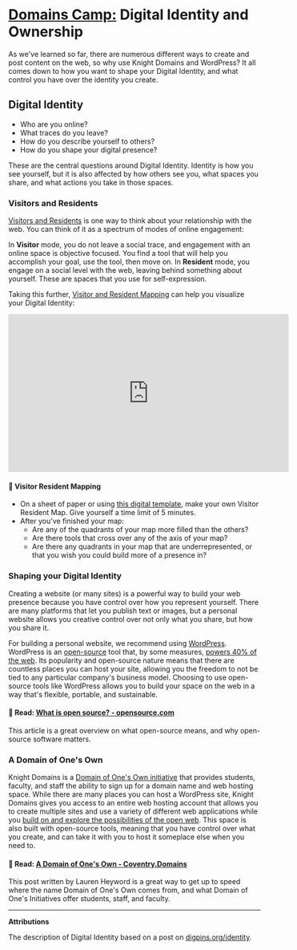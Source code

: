 # [Domains Camp:](/) Digital Identity and Ownership

As we've learned so far, there are numerous different ways to create and post content on the web, so why use Knight Domains and WordPress? It all comes down to how you want to shape your Digital Identity, and what control you have over the identity you create.

## Digital Identity

- Who are you online?
- What traces do you leave?
- How do you describe yourself to others?
- How do you shape your digital presence?

These are the central questions around Digital Identity. Identity is how you see yourself, but it is also affected by how others see you, what spaces you share, and what actions you take in those spaces.

### Visitors and Residents

[Visitors and Residents](https://daveowhite.com/vandr/) is one way to think about your relationship with the web. You can think of it as a spectrum of modes of online engagement:

In **Visitor** mode, you do not leave a social trace, and engagement with an online space is objective focused. You find a tool that will help you accomplish your goal, use the tool, then move on. In **Resident** mode, you engage on a social level with the web, leaving behind something about yourself. These are spaces that you use for self-expression.

Taking this further, [Visitor and Resident Mapping](https://daveowhite.com/vandr/vr-mapping/) can help you visualize your Digital Identity:

<iframe width="560" height="315" src="https://www.youtube-nocookie.com/embed/MSK1Iw1XtwQ" title="YouTube video player" frameborder="0" allow="accelerometer; autoplay; clipboard-write; encrypted-media; gyroscope; picture-in-picture" allowfullscreen></iframe>

#### 🎯 Visitor Resident Mapping

- On a sheet of paper or using [this digital template](https://jadin.me/make-map), make your own Visitor Resident Map. Give yourself a time limit of 5 minutes.
- After you've finished your map:
    - Are any of the quadrants of your map more filled than the others?
    - Are there tools that cross over any of the axis of your map?
    - Are there any quadrants in your map that are underrepresented, or that you wish you could build more of a presence in?

### Shaping your Digital Identity

Creating a website (or many sites) is a powerful way to build your web presence because you have control over how you represent yourself. There are many platforms that let you publish text or images, but a personal website allows you creative control over not only what you share, but how you share it. 

For building a personal website, we recommend using [WordPress](https://wordpress.org/). WordPress is an [open-source](https://learn.wordpress.org/lesson-plan/what-is-open-source/) tool that, by some measures, [powers 40% of the web](https://wordpress.org/40-percent-of-web/). Its popularity and open-source nature means that there are countless places you can host your site, allowing you the freedom to not be tied to any particular company's business model. Choosing to use open-source tools like WordPress allows you to build your space on the web in a way that's flexible, portable, and sustainable.

#### 🎯 Read: [What is open source? - opensource.com](https://opensource.com/resources/what-open-source)

This article is a great overview on what open-source means, and why open-source software matters.

### A Domain of One's Own

Knight Domains is a [Domain of One's Own initiative](https://umw.domains/guides/domain-of-ones-own-overview/) that provides students, faculty, and staff the ability to sign up for a domain name and web hosting space. While there are many places you can host a WordPress site, Knight Domains gives you access to an entire web hosting account that allows you to create multiple sites and use a variety of different web applications while you [build on and explore the possibilities of the open web](https://youtu.be/PHLZFWGou_M). This space is also built with open-source tools, meaning that you have control over what you create, and can take it with you to host it someplace else when you need to.

#### 🎯 Read: [A Domain of One's Own - Coventry.Domains](https://coventry.domains/learn/a-domain-of-ones-own/) 
This post written by Lauren Heyword is a great way to get up to speed where the name Domain of One's Own comes from, and what Domain of One's Initiatives offer students, staff, and faculty.

---
**Attributions**

The description of Digital Identity based on a post on [digpins.org/identity](https://digpins.org/identity/).

